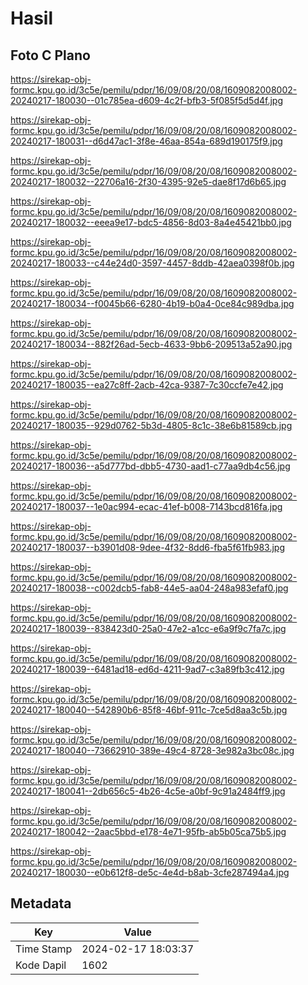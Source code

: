# Hasil

## Foto C Plano

https://sirekap-obj-formc.kpu.go.id/3c5e/pemilu/pdpr/16/09/08/20/08/1609082008002-20240217-180030--01c785ea-d609-4c2f-bfb3-5f085f5d5d4f.jpg

https://sirekap-obj-formc.kpu.go.id/3c5e/pemilu/pdpr/16/09/08/20/08/1609082008002-20240217-180031--d6d47ac1-3f8e-46aa-854a-689d190175f9.jpg

https://sirekap-obj-formc.kpu.go.id/3c5e/pemilu/pdpr/16/09/08/20/08/1609082008002-20240217-180032--22706a16-2f30-4395-92e5-dae8f17d6b65.jpg

https://sirekap-obj-formc.kpu.go.id/3c5e/pemilu/pdpr/16/09/08/20/08/1609082008002-20240217-180032--eeea9e17-bdc5-4856-8d03-8a4e45421bb0.jpg

https://sirekap-obj-formc.kpu.go.id/3c5e/pemilu/pdpr/16/09/08/20/08/1609082008002-20240217-180033--c44e24d0-3597-4457-8ddb-42aea0398f0b.jpg

https://sirekap-obj-formc.kpu.go.id/3c5e/pemilu/pdpr/16/09/08/20/08/1609082008002-20240217-180034--f0045b66-6280-4b19-b0a4-0ce84c989dba.jpg

https://sirekap-obj-formc.kpu.go.id/3c5e/pemilu/pdpr/16/09/08/20/08/1609082008002-20240217-180034--882f26ad-5ecb-4633-9bb6-209513a52a90.jpg

https://sirekap-obj-formc.kpu.go.id/3c5e/pemilu/pdpr/16/09/08/20/08/1609082008002-20240217-180035--ea27c8ff-2acb-42ca-9387-7c30ccfe7e42.jpg

https://sirekap-obj-formc.kpu.go.id/3c5e/pemilu/pdpr/16/09/08/20/08/1609082008002-20240217-180035--929d0762-5b3d-4805-8c1c-38e6b81589cb.jpg

https://sirekap-obj-formc.kpu.go.id/3c5e/pemilu/pdpr/16/09/08/20/08/1609082008002-20240217-180036--a5d777bd-dbb5-4730-aad1-c77aa9db4c56.jpg

https://sirekap-obj-formc.kpu.go.id/3c5e/pemilu/pdpr/16/09/08/20/08/1609082008002-20240217-180037--1e0ac994-ecac-41ef-b008-7143bcd816fa.jpg

https://sirekap-obj-formc.kpu.go.id/3c5e/pemilu/pdpr/16/09/08/20/08/1609082008002-20240217-180037--b3901d08-9dee-4f32-8dd6-fba5f61fb983.jpg

https://sirekap-obj-formc.kpu.go.id/3c5e/pemilu/pdpr/16/09/08/20/08/1609082008002-20240217-180038--c002dcb5-fab8-44e5-aa04-248a983efaf0.jpg

https://sirekap-obj-formc.kpu.go.id/3c5e/pemilu/pdpr/16/09/08/20/08/1609082008002-20240217-180039--838423d0-25a0-47e2-a1cc-e6a9f9c7fa7c.jpg

https://sirekap-obj-formc.kpu.go.id/3c5e/pemilu/pdpr/16/09/08/20/08/1609082008002-20240217-180039--6481ad18-ed6d-4211-9ad7-c3a89fb3c412.jpg

https://sirekap-obj-formc.kpu.go.id/3c5e/pemilu/pdpr/16/09/08/20/08/1609082008002-20240217-180040--542890b6-85f8-46bf-911c-7ce5d8aa3c5b.jpg

https://sirekap-obj-formc.kpu.go.id/3c5e/pemilu/pdpr/16/09/08/20/08/1609082008002-20240217-180040--73662910-389e-49c4-8728-3e982a3bc08c.jpg

https://sirekap-obj-formc.kpu.go.id/3c5e/pemilu/pdpr/16/09/08/20/08/1609082008002-20240217-180041--2db656c5-4b26-4c5e-a0bf-9c91a2484ff9.jpg

https://sirekap-obj-formc.kpu.go.id/3c5e/pemilu/pdpr/16/09/08/20/08/1609082008002-20240217-180042--2aac5bbd-e178-4e71-95fb-ab5b05ca75b5.jpg

https://sirekap-obj-formc.kpu.go.id/3c5e/pemilu/pdpr/16/09/08/20/08/1609082008002-20240217-180030--e0b612f8-de5c-4e4d-b8ab-3cfe287494a4.jpg


## Metadata

| Key        | Value               |
| ---------- | ------------------- |
| Time Stamp | 2024-02-17 18:03:37 |
| Kode Dapil | 1602                |



